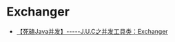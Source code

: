 Exchanger
=======


- [【死磕Java并发】-----J.U.C之并发工具类：Exchanger](https://www.jianshu.com/p/c523826b2c94)